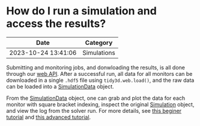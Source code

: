# How do I run a simulation and access the results?

| Date       | Category    |
|------------|-------------|
| 2023-10-24 13:41:06 | Simulations |


Submitting and monitoring jobs, and donwloading the results, is all done through our [web API](https://docs.flexcompute.com/projects/tidy3d/en/latest/api/index.html#web-api). After a successful run, all data for all monitors can be downloaded in a single `.hdf5` file using `tidy3d.web.load()`, and the raw data can be loaded into a [SimulationData](https://docs.flexcompute.com/projects/tidy3d/en/latest/api/_autosummary/tidy3d.SimulationData.html#tidy3d.SimulationData) object.

From the [SimulationData](https://docs.flexcompute.com/projects/tidy3d/en/latest/api/_autosummary/tidy3d.SimulationData.html#tidy3d.SimulationData) object, one can grab and plot the data for each monitor with square bracket indexing, inspect the original [Simulation](https://docs.flexcompute.com/projects/tidy3d/en/latest/api/_autosummary/tidy3d.Simulation.html#tidy3d.Simulation) object, and view the log from the solver run. For more details, see [this beginer tutorial](/tidy3d/examples/notebooks/VizSimulation/) and [this advanced tutorial](https://www.flexcompute.com/tidy3d/examples/notebooks/XarrayTutorial/).
